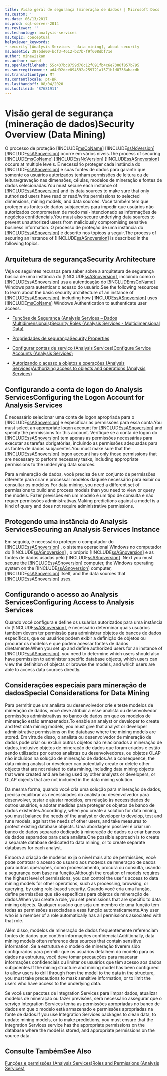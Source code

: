 ```yaml
---
title: Visão geral de segurança (mineração de dados) | Microsoft Docs
ms.custom: ''
ms.date: 06/13/2017
ms.prod: sql-server-2014
ms.reviewer: ''
ms.technology: analysis-services
ms.topic: conceptual
helpviewer_keywords:
- security [Analysis Services - data mining], about security
ms.assetid: 387bde00-bcf3-4612-b27b-f9f608dbf71e
author: minewiskan
ms.author: owend
ms.openlocfilehash: 55c437bc8759d76c12f091fb4c6e7306f857b795
ms.sourcegitcommit: ad4d92dce894592a259721a1571b1d8736abacdb
ms.translationtype: MT
ms.contentlocale: pt-BR
ms.lasthandoff: 08/04/2020
ms.locfileid: "87681911"
---
```

# <a name="security-overview-data-mining"></a><span data-ttu-id="5ef67-102">Visão geral de segurança (mineração de dados)</span><span class="sxs-lookup"><span data-stu-id="5ef67-102">Security Overview (Data Mining)</span></span>
  <span data-ttu-id="5ef67-103">O processo de proteção [!INCLUDE[msCoName](../../includes/msconame-md.md)] [!INCLUDE[ssNoVersion](../../includes/ssnoversion-md.md)] [!INCLUDE[ssASnoversion](../../includes/ssasnoversion-md.md)] ocorre em vários níveis.</span><span class="sxs-lookup"><span data-stu-id="5ef67-103">The process of securing [!INCLUDE[msCoName](../../includes/msconame-md.md)] [!INCLUDE[ssNoVersion](../../includes/ssnoversion-md.md)] [!INCLUDE[ssASnoversion](../../includes/ssasnoversion-md.md)] occurs at multiple levels.</span></span> <span data-ttu-id="5ef67-104">É necessário proteger cada instância do [!INCLUDE[ssASnoversion](../../includes/ssasnoversion-md.md)] e suas fontes de dados para garantir que somente os usuários autorizados tenham permissões de leitura ou de leitura/gravação nas dimensões, células, modelos de mineração e fontes de dados selecionadas.</span><span class="sxs-lookup"><span data-stu-id="5ef67-104">You must secure each instance of [!INCLUDE[ssASnoversion](../../includes/ssasnoversion-md.md)] and its data sources to make sure that only authorized users have read or read/write permissions to selected dimensions, mining models, and data sources.</span></span> <span data-ttu-id="5ef67-105">Você também tem que proteger as fontes de dados subjacentes para impedir que usuários não autorizados comprometam de modo mal-intencionado as informações de negócios confidenciais.</span><span class="sxs-lookup"><span data-stu-id="5ef67-105">You must also secure underlying data sources to prevent unauthorized users from maliciously compromising sensitive business information.</span></span> <span data-ttu-id="5ef67-106">O processo de proteção de uma instância do [!INCLUDE[ssASnoversion](../../includes/ssasnoversion-md.md)] é descrito nos tópicos a seguir.</span><span class="sxs-lookup"><span data-stu-id="5ef67-106">The process of securing an instance of [!INCLUDE[ssASnoversion](../../includes/ssasnoversion-md.md)] is described in the following topics.</span></span>  
  
##  <a name="security-architecture"></a><a name="bkmk_Architecture"></a><span data-ttu-id="5ef67-107">Arquitetura de segurança</span><span class="sxs-lookup"><span data-stu-id="5ef67-107">Security Architecture</span></span>  
 <span data-ttu-id="5ef67-108">Veja os seguintes recursos para saber sobre a arquitetura de segurança básica de uma instância do [!INCLUDE[ssASnoversion](../../includes/ssasnoversion-md.md)], incluindo como o [!INCLUDE[ssASnoversion](../../includes/ssasnoversion-md.md)] usa a autenticação do [!INCLUDE[msCoName](../../includes/msconame-md.md)] Windows para autenticar o acesso do usuário.</span><span class="sxs-lookup"><span data-stu-id="5ef67-108">See the following resources to learn about the basic security architecture of an instance of [!INCLUDE[ssASnoversion](../../includes/ssasnoversion-md.md)], including how [!INCLUDE[ssASnoversion](../../includes/ssasnoversion-md.md)] uses [!INCLUDE[msCoName](../../includes/msconame-md.md)] Windows Authentication to authenticate user access.</span></span>  
  
-   [<span data-ttu-id="5ef67-109">Funções de Segurança &#40;Analysis Services – Dados Multidimensionais&#41;</span><span class="sxs-lookup"><span data-stu-id="5ef67-109">Security Roles  &#40;Analysis Services - Multidimensional Data&#41;</span></span>](../multidimensional-models/olap-logical/security-roles-analysis-services-multidimensional-data.md)  
  
-   [<span data-ttu-id="5ef67-110">Propriedades de segurança</span><span class="sxs-lookup"><span data-stu-id="5ef67-110">Security Properties</span></span>](../server-properties/security-properties.md)  
  
-   [<span data-ttu-id="5ef67-111">Configurar contas de serviço &#40;Analysis Services&#41;</span><span class="sxs-lookup"><span data-stu-id="5ef67-111">Configure Service Accounts &#40;Analysis Services&#41;</span></span>](../instances/configure-service-accounts-analysis-services.md)  
  
-   [<span data-ttu-id="5ef67-112">Autorizando o acesso a objetos e operações &#40;Analysis Services&#41;</span><span class="sxs-lookup"><span data-stu-id="5ef67-112">Authorizing access to objects and operations &#40;Analysis Services&#41;</span></span>](../multidimensional-models/authorizing-access-to-objects-and-operations-analysis-services.md)  
  
##  <a name="configuring-the-logon-account-for-analysis-services"></a><a name="bkmk_Logon"></a> <span data-ttu-id="5ef67-113">Configurando a conta de logon do Analysis Services</span><span class="sxs-lookup"><span data-stu-id="5ef67-113">Configuring the Logon Account for Analysis Services</span></span>  
 <span data-ttu-id="5ef67-114">É necessário selecionar uma conta de logon apropriada para o [!INCLUDE[ssASnoversion](../../includes/ssasnoversion-md.md)] e especificar as permissões para essa conta.</span><span class="sxs-lookup"><span data-stu-id="5ef67-114">You must select an appropriate logon account for [!INCLUDE[ssASnoversion](../../includes/ssasnoversion-md.md)] and specify the permissions for this account.</span></span> <span data-ttu-id="5ef67-115">Verifique se a conta de logon do [!INCLUDE[ssASnoversion](../../includes/ssasnoversion-md.md)] tem apenas as permissões necessárias para executar as tarefas obrigatórias, incluindo as permissões adequadas para as fontes de dados subjacentes.</span><span class="sxs-lookup"><span data-stu-id="5ef67-115">You must make sure that the [!INCLUDE[ssASnoversion](../../includes/ssasnoversion-md.md)] logon account has only those permissions that are necessary to perform necessary tasks, including appropriate permissions to the underlying data sources.</span></span>  
  
 <span data-ttu-id="5ef67-116">Para a mineração de dados, você precisa de um conjunto de permissões diferente para criar e processar modelos daquele necessário para exibir ou consultar os modelos.</span><span class="sxs-lookup"><span data-stu-id="5ef67-116">For data mining, you need a different set of permissions to build and process models than you need to view or query the models.</span></span> <span data-ttu-id="5ef67-117">Fazer previsões em um modelo é um tipo de consulta e não requer permissões administrativas.</span><span class="sxs-lookup"><span data-stu-id="5ef67-117">Making predictions against a model is a kind of query and does not require administrative permissions.</span></span>  
  
##  <a name="securing-an-analysis-services-instance"></a><a name="bkmk_Instance"></a> <span data-ttu-id="5ef67-118">Protegendo uma instância do Analysis Services</span><span class="sxs-lookup"><span data-stu-id="5ef67-118">Securing an Analysis Services Instance</span></span>  
 <span data-ttu-id="5ef67-119">Em seguida, é necessário proteger o computador do [!INCLUDE[ssASnoversion](../../includes/ssasnoversion-md.md)] , o sistema operacional Windows no computador do [!INCLUDE[ssASnoversion](../../includes/ssasnoversion-md.md)] , o próprio [!INCLUDE[ssASnoversion](../../includes/ssasnoversion-md.md)] e as fontes de dados usadas pelo [!INCLUDE[ssASnoversion](../../includes/ssasnoversion-md.md)] .</span><span class="sxs-lookup"><span data-stu-id="5ef67-119">Next you must secure the [!INCLUDE[ssASnoversion](../../includes/ssasnoversion-md.md)] computer, the Windows operating system on the [!INCLUDE[ssASnoversion](../../includes/ssasnoversion-md.md)] computer, [!INCLUDE[ssASnoversion](../../includes/ssasnoversion-md.md)] itself, and the data sources that [!INCLUDE[ssASnoversion](../../includes/ssasnoversion-md.md)] uses.</span></span>  
  
##  <a name="configuring-access-to-analysis-services"></a><a name="bkmk_Access"></a> <span data-ttu-id="5ef67-120">Configurando o acesso ao Analysis Services</span><span class="sxs-lookup"><span data-stu-id="5ef67-120">Configuring Access to Analysis Services</span></span>  
 <span data-ttu-id="5ef67-121">Quando você configura e define os usuários autorizados para uma instância do [!INCLUDE[ssASnoversion](../../includes/ssasnoversion-md.md)], é necessário determinar quais usuários também devem ter permissão para administrar objetos de bancos de dados específicos, que os usuários podem exibir a definição de objetos ou procurar os modelos e que podem acessar fontes de dados diretamente.</span><span class="sxs-lookup"><span data-stu-id="5ef67-121">When you set up and define authorized users for an instance of [!INCLUDE[ssASnoversion](../../includes/ssasnoversion-md.md)], you need to determine which users should also have permission to administer specific database objects, which users can view the definition of objects or browse the models, and which users are able to access data sources directly.</span></span>  
  
##  <a name="special-considerations-for-data-mining"></a><a name="bkmk_DMspecial"></a> <span data-ttu-id="5ef67-122">Considerações especiais para mineração de dados</span><span class="sxs-lookup"><span data-stu-id="5ef67-122">Special Considerations for Data Mining</span></span>  
 <span data-ttu-id="5ef67-123">Para permitir que um analista ou desenvolvedor crie e teste modelos de mineração de dados, você deve atribuir a esse analista ou desenvolvedor permissões administrativas no banco de dados em que os modelos de mineração estão armazenados.</span><span class="sxs-lookup"><span data-stu-id="5ef67-123">To enable an analyst or developer to create and test data mining models, you must give that analyst or developer administrative permissions on the database where the mining models are stored.</span></span> <span data-ttu-id="5ef67-124">Em virtude disso, o analista ou desenvolvedor de mineração de dados pode criar ou excluir outros objetos não relacionados à mineração de dados, inclusive objetos de mineração de dados que foram criados e estão sendo utilizados por outros analistas ou desenvolvedores, ou objetos OLAP não incluídos na solução de mineração de dados.</span><span class="sxs-lookup"><span data-stu-id="5ef67-124">As a consequence, the data mining analyst or developer can potentially create or delete other objects that are not related to data mining, including data mining objects that were created and are being used by other analysts or developers, or OLAP objects that are not included in the data mining solution.</span></span>  
  
 <span data-ttu-id="5ef67-125">Da mesma forma, quando você cria uma solução para mineração de dados, precisa equilibrar as necessidades do analista ou desenvolvedor para desenvolver, testar e ajustar modelos, em relação às necessidades de outros usuários, e adotar medidas para proteger os objetos de banco de dados existentes.</span><span class="sxs-lookup"><span data-stu-id="5ef67-125">Accordingly, when you create a solution for data mining, you must balance the needs of the analyst or developer to develop, test and tune models, against the needs of other users, and take measures to protect existing database objects.</span></span> <span data-ttu-id="5ef67-126">Uma abordagem possível é criar um banco de dados separado dedicado à mineração de dados ou criar bancos de dados separados para cada analista.</span><span class="sxs-lookup"><span data-stu-id="5ef67-126">One possible approach is to create a separate database dedicated to data mining, or to create separate databases for each analyst.</span></span>  
  
 <span data-ttu-id="5ef67-127">Embora a criação de modelos exija o nível mais alto de permissões, você pode controlar o acesso do usuário aos modelos de mineração de dados para outras operações, como processamento, procura ou consulta, usando a segurança com base na função.</span><span class="sxs-lookup"><span data-stu-id="5ef67-127">Although the creation of models requires the highest level of permissions, you can control the user's access to data mining models for other operations, such as processing, browsing, or querying, by using role-based security.</span></span> <span data-ttu-id="5ef67-128">Quando você cria uma função, define permissões que são específicas para objetos de mineração de dados.</span><span class="sxs-lookup"><span data-stu-id="5ef67-128">When you create a role, you set permissions that are specific to data mining objects.</span></span> <span data-ttu-id="5ef67-129">Qualquer usuário que seja um membro de uma função tem todas as permissões associadas a essa função automaticamente.</span><span class="sxs-lookup"><span data-stu-id="5ef67-129">Any user who is a member of a role automatically has all permissions associated with that role.</span></span>  
  
 <span data-ttu-id="5ef67-130">Além disso, modelos de mineração de dados frequentemente referenciam fontes de dados que contêm informações confidencial.</span><span class="sxs-lookup"><span data-stu-id="5ef67-130">Additionally, data mining models often reference data sources that contain sensitive information.</span></span> <span data-ttu-id="5ef67-131">Se a estrutura e o modelo de mineração tiverem sido configurados para permitir que os usuários detalhem do modelo para os dados na estrutura, você deve tomar precauções para mascarar informações confidenciais ou limitar os usuários que têm acesso aos dados subjacentes.</span><span class="sxs-lookup"><span data-stu-id="5ef67-131">If the mining structure and mining model has been configured to allow users to drill through from the model to the data in the structure, you must take precautions to mask sensitive information, or to limit the users who have access to the underlying data.</span></span>  
  
 <span data-ttu-id="5ef67-132">Se você usar pacotes de Integration Services para limpar dados, atualizar modelos de mineração ou fazer previsões, será necessário assegurar que o serviço Integration Services tenha as permissões apropriadas no banco de dados em que o modelo está armazenado e permissões apropriadas na fonte de dados.</span><span class="sxs-lookup"><span data-stu-id="5ef67-132">If you use Integration Services packages to clean data, to update mining models, or to make predictions, you must ensure that the Integration Services service has the appropriate permissions on the database where the model is stored, and appropriate permissions on the source data.</span></span>  
  
## <a name="see-also"></a><span data-ttu-id="5ef67-133">Consulte Também</span><span class="sxs-lookup"><span data-stu-id="5ef67-133">See Also</span></span>  
 [<span data-ttu-id="5ef67-134">Funções e permissões &#40;Analysis Services&#41;</span><span class="sxs-lookup"><span data-stu-id="5ef67-134">Roles and Permissions &#40;Analysis Services&#41;</span></span>](../multidimensional-models/roles-and-permissions-analysis-services.md)  
  
  
